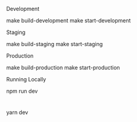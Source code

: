 Development

make build-development
make start-development

Staging

make build-staging
make start-staging

Production

make build-production
make start-production

Running Locally

npm run dev
#
yarn dev